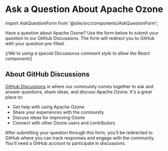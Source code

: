 # Ask a Question About Apache Ozone

import AskQuestionForm from '@site/src/components/AskQuestionForm';

Have a question about Apache Ozone? Use the form below to submit your question to our GitHub Discussions. The form will redirect you to GitHub with your question pre-filled.

{/*We're using a special Docusaurus comment style to allow the React component*/}
<AskQuestionForm />

## About GitHub Discussions

[GitHub Discussions](https://github.com/apache/ozone/discussions) is where our community comes together to ask and answer questions, share ideas, and discuss Apache Ozone. It's a great place to:

- Get help with using Apache Ozone
- Share your experiences with the community
- Discuss ideas for improving Ozone
- Connect with other Ozone users and contributors

After submitting your question through this form, you'll be redirected to GitHub where you can track responses and engage with the community. You'll need a GitHub account to participate in discussions.
